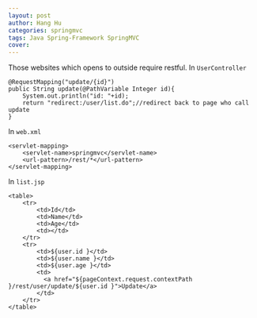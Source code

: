 ```yaml
---
layout: post
author: Hang Hu
categories: springmvc
tags: Java Spring-Framework SpringMVC 
cover: 
---
```


Those websites which opens to outside require restful.
In `UserController`

```
@RequestMapping("update/{id}")
public String update(@PathVariable Integer id){
	System.out.println("id: "+id);
	return "redirect:/user/list.do";//redirect back to page who call update
}
```

In `web.xml`

```
<servlet-mapping>
	<servlet-name>springmvc</servlet-name>
	<url-pattern>/rest/*</url-pattern>
</servlet-mapping>
```

In `list.jsp`

```
<table>
	<tr>
		<td>Id</td>
		<td>Name</td>
		<td>Age</td>
		<td></td>
	</tr>
	<tr>
		<td>${user.id }</td>
		<td>${user.name }</td>
		<td>${user.age }</td>
		<td>
		  <a href="${pageContext.request.contextPath }/rest/user/update/${user.id }">Update</a>
		</td>
	</tr>
</table>

```
